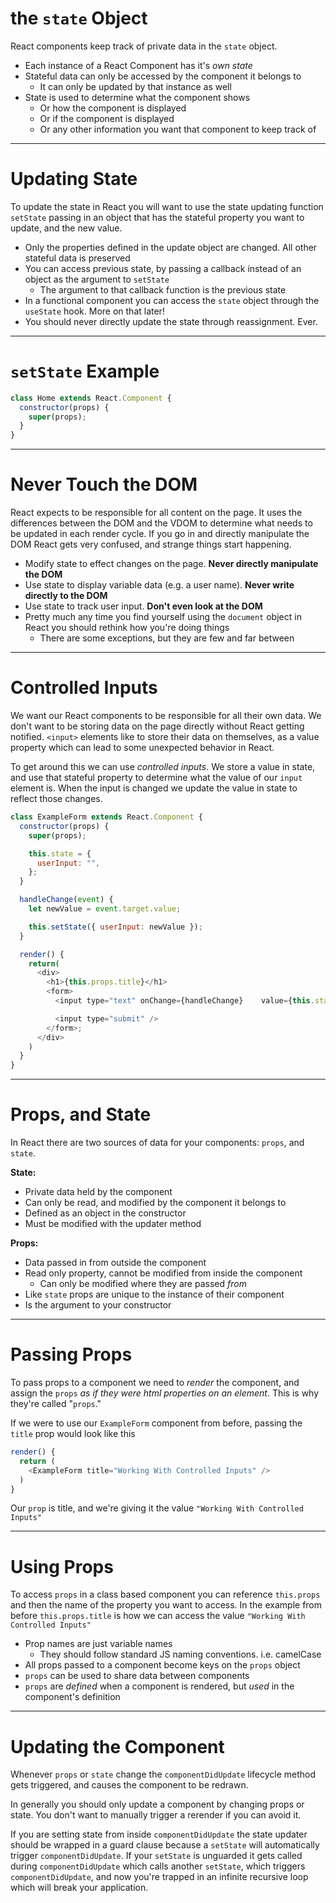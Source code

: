 # the `state` Object

React components keep track of private data in the `state` object.

- Each instance of a React Component has it's _own state_
- Stateful data can only be accessed by the component it belongs to
  - It can only be updated by that instance as well
- State is used to determine what the component shows
  - Or how the component is displayed
  - Or if the component is displayed
  - Or any other information you want that component to keep track of

---

# Updating State

To update the state in React you will want to use the state updating function `setState` passing in an object that has the stateful property you want to update, and the new value.

- Only the properties defined in the update object are changed. All other stateful data is preserved
- You can access previous state, by passing a callback instead of an object as the argument to `setState`
  - The argument to that callback function is the previous state
- In a functional component you can access the `state` object through the `useState` hook. More on that later!
- You should never directly update the state through reassignment. Ever.

---

# `setState` Example

```js
class Home extends React.Component {
  constructor(props) {
    super(props);
  }
}
```

---

# Never Touch the DOM

React expects to be responsible for all content on the page. It uses the differences between the DOM and the VDOM to determine what needs to be updated in each render cycle. If you go in and directly manipulate the DOM React gets very confused, and strange things start happening.

- Modify state to effect changes on the page. **Never directly manipulate the DOM**
- Use state to display variable data (e.g. a user name). **Never write directly to the DOM**
- Use state to track user input. **Don't even look at the DOM**
- Pretty much any time you find yourself using the `document` object in React you should rethink how you're doing things
  - There are some exceptions, but they are few and far between

---

# Controlled Inputs

We want our React components to be responsible for all their own data. We don't want to be storing data on the page directly without React getting notified. `<input>` elements like to store their data on themselves, as a value property which can lead to some unexpected behavior in React.

To get around this we can use _controlled inputs_. We store a value in state, and use that stateful property to determine what the value of our `input` element is. When the input is changed we update the value in state to reflect those changes.

```js
class ExampleForm extends React.Component {
  constructor(props) {
    super(props);

    this.state = {
      userInput: "",
    };
  }

  handleChange(event) {
    let newValue = event.target.value;

    this.setState({ userInput: newValue });
  }

  render() {
    return(
      <div>
        <h1>{this.props.title}</h1>
        <form>
          <input type="text" onChange={handleChange}    value={this.state.userInput} />

          <input type="submit" />
        </form>;
      </div>
    )
  }
}
```

---

# Props, and State

In React there are two sources of data for your components: `props`, and `state`.

**State:**

- Private data held by the component
- Can only be read, and modified by the component it belongs to
- Defined as an object in the constructor
- Must be modified with the updater method

**Props:**

- Data passed in from outside the component
- Read only property, cannot be modified from inside the component
  - Can only be modified where they are passed _from_
- Like `state` props are unique to the instance of their component
- Is the argument to your constructor

---

# Passing Props

To pass props to a component we need to *render* the component, and assign the `props` *as if they were html properties on an element*. This is why they're called "`props`."

If we were to use our `ExampleForm` component from before, passing the `title` prop would look like this

```js
render() {
  return (
    <ExampleForm title="Working With Controlled Inputs" />
  )
}
```

Our `prop` is title, and we're giving it the value `"Working With Controlled Inputs"`

---

# Using Props

To access `props` in a class based component you can reference `this.props` and then the name of the property you want to access. In the example from before `this.props.title` is how we can access the value `"Working With Controlled Inputs"`

* Prop names are just variable names
  * They should follow standard JS naming conventions. i.e. camelCase
* All props passed to a component become keys on the `props` object
* `props` can be used to share data between components
* `props` are *defined* when a component is rendered, but *used* in the component's definition

---

# Updating the Component

Whenever `props` or `state` change the `componentDidUpdate` lifecycle method gets triggered, and causes the component to be redrawn.

In generally you should only update a component by changing props or state. You don't want to manually trigger a rerender if you can avoid it.

If you are setting state from inside `componentDidUpdate` the state updater should be wrapped in a guard clause because a `setState` will automatically trigger `componentDidUpdate`. If your `setState` is unguarded it gets called during `componentDidUpdate` which calls another `setState`, which triggers `componentDidUpdate`, and now you're trapped in an infinite recursive loop which will break your application.
